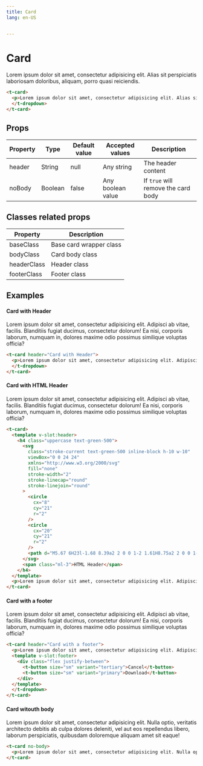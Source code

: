```yaml
---
title: Card
lang: en-US


---
```


# Card

<t-card class="mt-3">

  <p>Lorem ipsum dolor sit amet, consectetur adipisicing elit. Alias sit perspiciatis laboriosam doloribus, aliquam, porro quasi reiciendis.</p>

  </t-dropdown>
</t-card>

```html
<t-card>
  <p>Lorem ipsum dolor sit amet, consectetur adipisicing elit. Alias sit perspiciatis laboriosam doloribus, aliquam, porro quasi reiciendis.</p>
  </t-dropdown>
</t-card>
```

## Props

| Property | Type    | Default value | Accepted values   | Description                         |
| -------- | ------- | ------------- | ----------------- | ----------------------------------- |
| header   | String  | null          | Any string        | The header content                  |
| noBody   | Boolean | false         | Any boolean value | If `true` will remove the card body |

## Classes related props

| Property    | Description             |
| ----------- | ----------------------- |
| baseClass   | Base card wrapper class |
| bodyClass   | Card body class         |
| headerClass | Header class            |
| footerClass | Footer class            |

## Examples

#### Card with Header

<t-card header="Card with Header" class="mt-3">

  <p>Lorem ipsum dolor sit amet, consectetur adipisicing elit. Adipisci ab vitae, facilis. Blanditiis fugiat ducimus, consectetur dolorum! Ea nisi, corporis laborum, numquam in, dolores maxime odio possimus similique voluptas officia?</p>

  </t-dropdown>
</t-card>

```html
<t-card header="Card with Header">
  <p>Lorem ipsum dolor sit amet, consectetur adipisicing elit. Adipisci ab vitae, facilis. Blanditiis fugiat ducimus, consectetur dolorum! Ea nisi, corporis laborum, numquam in, dolores maxime odio possimus similique voluptas officia?</p>
  </t-dropdown>
</t-card>
```

#### Card with HTML Header

<t-card class="mt-3">

  <template v-slot:header>
    <h4 class="uppercase text-green-500">
      <svg
        class="stroke-current text-green-500 inline-block h-10 w-10"
        viewBox="0 0 24 24"
        xmlns="http://www.w3.org/2000/svg"
        fill="none"
        stroke-width="2"
        stroke-linecap="round"
        stroke-linejoin="round"
      >
        <circle
          cx="8"
          cy="21"
          r="2"
        />
        <circle
          cx="20"
          cy="21"
          r="2"
        />
        <path d="M5.67 6H23l-1.68 8.39a2 2 0 0 1-2 1.61H8.75a2 2 0 0 1-2-1.74L5.23 2.74A2 2 0 0 0 3.25 1H1" />
      </svg>
      <span class="ml-3">HTML Header</span>
    </h4>
  </template>
  <p>Lorem ipsum dolor sit amet, consectetur adipisicing elit. Adipisci ab vitae, facilis. Blanditiis fugiat ducimus, consectetur dolorum! Ea nisi, corporis laborum, numquam in, dolores maxime odio possimus similique voluptas officia?</p>

</t-card>

```html
<t-card>
  <template v-slot:header>
    <h4 class="uppercase text-green-500">
      <svg
        class="stroke-current text-green-500 inline-block h-10 w-10"
        viewBox="0 0 24 24"
        xmlns="http://www.w3.org/2000/svg"
        fill="none"
        stroke-width="2"
        stroke-linecap="round"
        stroke-linejoin="round"
      >
        <circle
          cx="8"
          cy="21"
          r="2"
        />
        <circle
          cx="20"
          cy="21"
          r="2"
        />
        <path d="M5.67 6H23l-1.68 8.39a2 2 0 0 1-2 1.61H8.75a2 2 0 0 1-2-1.74L5.23 2.74A2 2 0 0 0 3.25 1H1" />
      </svg>
      <span class="ml-3">HTML Header</span>
    </h4>
  </template>
  <p>Lorem ipsum dolor sit amet, consectetur adipisicing elit. Adipisci ab vitae, facilis. Blanditiis fugiat ducimus, consectetur dolorum! Ea nisi, corporis laborum, numquam in, dolores maxime odio possimus similique voluptas officia?</p>
</t-card>
```

#### Card with a footer

<t-card header="Card with a footer" class="mt-3">

  <p>Lorem ipsum dolor sit amet, consectetur adipisicing elit. Adipisci ab vitae, facilis. Blanditiis fugiat ducimus, consectetur dolorum! Ea nisi, corporis laborum, numquam in, dolores maxime odio possimus similique voluptas officia?</p>
  <template v-slot:footer>
    <div class="flex justify-between">
      <t-button size="sm" variant="tertiary">Cancel</t-button>
      <t-button size="sm" variant="primary">Download</t-button>
    </div>
  </template>

  </t-dropdown>
</t-card>

```html
<t-card header="Card with a footer">
  <p>Lorem ipsum dolor sit amet, consectetur adipisicing elit. Adipisci ab vitae, facilis. Blanditiis fugiat ducimus, consectetur dolorum! Ea nisi, corporis laborum, numquam in, dolores maxime odio possimus similique voluptas officia?</p>
  <template v-slot:footer>
    <div class="flex justify-between">
      <t-button size="sm" variant="tertiary">Cancel</t-button>
      <t-button size="sm" variant="primary">Download</t-button>
    </div>
  </template>
  </t-dropdown>
</t-card>
```

#### Card witouth body

<t-card no-body class="mt-3">
  <p>Lorem ipsum dolor sit amet, consectetur adipisicing elit. Nulla optio, veritatis architecto debitis ab culpa dolores deleniti, vel aut eos repellendus libero, laborum perspiciatis, quibusdam doloremque aliquam amet sit eaque!</p>
</t-card>

```html
<t-card no-body>
  <p>Lorem ipsum dolor sit amet, consectetur adipisicing elit. Nulla optio, veritatis architecto debitis ab culpa dolores deleniti, vel aut eos repellendus libero, laborum perspiciatis, quibusdam doloremque aliquam amet sit eaque!</p>
</t-card>
```

